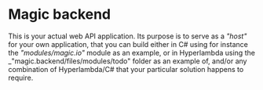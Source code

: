 
# Magic backend

This is your actual web API application. Its purpose is to serve as a _"host"_ for your own application, that you can build
either in C# using for instance the _"modules/magic.io"_ module as an example, or in Hyperlambda using the _"magic.backend/files/modules/todo"
folder as an example of, and/or any combination of Hyperlambda/C# that your particular solution happens to require.
